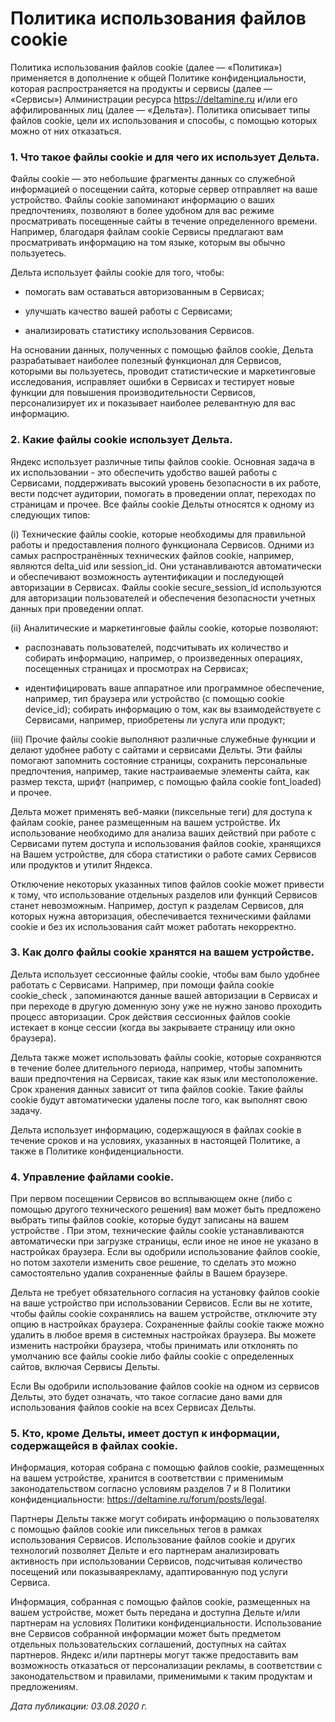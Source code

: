 # Политика использования файлов cookie

Политика использования файлов cookie (далее — «Политика») применяется в дополнение к общей Политике конфиденциальности, которая распространяется на продукты и сервисы (далее — «Сервисы») Алминистрации ресурса https://deltamine.ru и/или его аффилированных лиц (далее — «Дельта»). Политика описывает типы файлов cookie, цели их использования и способы, с помощью которых можно от них отказаться.

### 1. Что такое файлы cookie и для чего их использует Дельта.

Файлы cookie — это небольшие фрагменты данных со служебной информацией о посещении сайта, которые сервер отправляет на ваше устройство. Файлы cookie запоминают информацию о ваших предпочтениях, позволяют в более удобном для вас режиме просматривать посещенные сайты в течение определенного времени. Например, благодаря файлам cookie Сервисы предлагают вам просматривать информацию на том языке, которым вы обычно пользуетесь.

Дельта использует файлы cookie для того, чтобы:

- помогать вам оставаться авторизованным в Сервисах;

- улучшать качество вашей работы с Сервисами;

- анализировать статистику использования Сервисов.

На основании данных, полученных с помощью файлов cookie, Дельта разрабатывает наиболее полезный функционал для Сервисов, которыми вы пользуетесь, проводит статистические и маркетинговые исследования, исправляет ошибки в Сервисах и тестирует новые функции для повышения производительности Сервисов, персонализирует их и показывает наиболее релевантную для вас информацию.

### 2. Какие файлы cookie использует Дельта.

Яндекс использует различные типы файлов cookie. Основная задача в их использовании - это обеспечить удобство вашей работы с Сервисами, поддерживать высокий уровень безопасности в их работе, вести подсчет аудитории, помогать в проведении оплат, переходах по страницам и прочее. Все файлы cookie Дельты относятся к одному из следующих типов:

(i) Технические файлы cookie, которые необходимы для правильной работы и предоставления полного функционала Сервисов. Одними из самых распространённых технических файлов cookie, например, являются delta_uid или session_id. Они устанавливаются автоматически и обеспечивают возможность аутентификации и последующей авторизации в Сервисах. Файлы сookie secure_session_id используются для авторизации пользователей и обеспечения безопасности учетных данных при проведении оплат.

(ii) Аналитические и маркетинговые файлы cookie, которые позволяют:

- распознавать пользователей, подсчитывать их количество и собирать информацию, например, о произведенных операциях, посещенных страницах и просмотрах на Сервисах;

- идентифицировать ваше аппаратное или программное обеспечение, например, тип браузера или устройство (с помощью cookie device_id);
собирать информацию о том, как вы взаимодействуете с Сервисами, например, приобретены ли услуга или продукт;

(iii) Прочие файлы cookie выполняют различные служебные функции и делают удобнее работу с сайтами и сервисами Дельты. Эти файлы помогают запомнить состояние страницы, сохранить персональные предпочтения, например, такие настраиваемые элементы сайта, как размер текста, шрифт (например, с помощью файла cookie font_loaded) и прочее.

Дельта может применять веб-маяки (пиксельные теги) для доступа к файлам cookie, ранее размещенным на вашем устройстве. Их использование необходимо для анализа ваших действий при работе с Сервисами путем доступа и использования файлов cookie, хранящихся на Вашем устройстве, для сбора статистики о работе самих Сервисов или продуктов и утилит Яндекса.

Отключение некоторых указанных типов файлов cookie может привести к тому, что использование отдельных разделов или функций Сервисов станет невозможным. Например, доступ к разделам Сервисов, для которых нужна авторизация, обеспечивается техническими файлами cookie и без их использования сайт может работать некорректно.

### 3. Как долго файлы cookie хранятся на вашем устройстве.

Дельта использует сессионные файлы cookie, чтобы вам было удобнее работать с Сервисами. Например, при помощи файла cookie cookie_check , запоминаются данные вашей авторизации в Сервисах и при переходе в другую доменную зону уже не нужно заново проходить процесс авторизации. Срок действия сессионных файлов cookie истекает в конце сессии (когда вы закрываете страницу или окно браузера).

Дельта также может использовать файлы cookie, которые сохраняются в течение более длительного периода, например, чтобы запомнить ваши предпочтения на Сервисах, такие как язык или местоположение. Срок хранения данных зависит от типа файлов cookie. Такие файлы cookie будут автоматически удалены после того, как выполнят свою задачу.

Дельта использует информацию, содержащуюся в файлах cookie в течение сроков и на условиях, указанных в настоящей Политике, а также в Политике конфиденциальности.

### 4. Управление файлами cookie.

При первом посещении Сервисов во всплывающем окне (либо с помощью другого технического решения) вам может быть предложено выбрать типы файлов cookie, которые будут записаны на вашем устройстве . При этом, технические файлы cookie устанавливаются автоматически при загрузке страницы, если иное не иное не указано в настройках браузера. Если вы одобрили использование файлов cookie, но потом захотели изменить свое решение, то сделать это можно самостоятельно удалив сохраненные файлы в Вашем браузере.

Дельта не требует обязательного согласия на установку файлов cookie на ваше устройство при использовании Сервисов. Если вы не хотите, чтобы файлы cookie сохранялись на вашем устройстве, отключите эту опцию в настройках браузера. Сохраненные файлы cookie также можно удалить в любое время в системных настройках браузера. Вы можете изменить настройки браузера, чтобы принимать или отклонять по умолчанию все файлы cookie либо файлы cookie с определенных сайтов, включая Сервисы Дельты.

Если Вы одобрили использование файлов cookie на одном из сервисов Дельты, это будет означать, что такое согласие дано вами для использования файлов cookie на всех Сервисах Дельты.

### 5. Кто, кроме Дельты, имеет доступ к информации, содержащейся в файлах cookie.

Информация, которая собрана с помощью файлов cookie, размещенных на вашем устройстве, хранится в соответствии с применимым законодательством согласно условиям разделов 7 и 8 Политики конфиденциальности: https://deltamine.ru/forum/posts/legal.

Партнеры Дельты также могут собирать информацию о пользователях с помощью файлов cookie или пиксельных тегов в рамках использования Сервисов. Использование файлов cookie и других технологий позволяет Дельте и его партнерам анализировать активность при использовании Сервисов, подсчитывая количество посещений или показываярекламу, адаптированную под услуги Сервиса.

Информация, собранная с помощью файлов cookie, размещенных на вашем устройстве, может быть передана и доступна Дельте и/или партнерам на условиях Политики конфиденциальности. Использование вне Сервисов собранной информации может быть предметом отдельных пользовательских соглашений, доступных на сайтах партнеров. Яндекс и/или партнеры могут также предоставить вам возможность отказаться от персонализации рекламы, в соответствии с законодательством и правилами, применимыми к таким продуктам и предложениям.

*Дата публикации: 03.08.2020 г.*